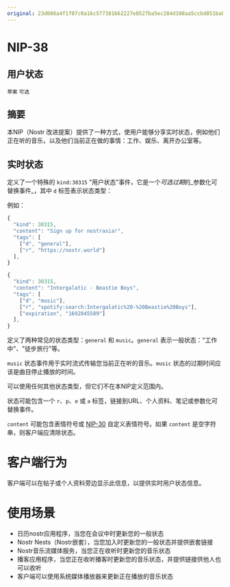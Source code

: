 ```yaml
---
original: 23d086a4f1f07c0a16c577381662227e8527ba5ec284d108aa5ccbd851babb11
---
```


NIP-38
======

用户状态
--------

`草案` `可选`

## 摘要

本NIP（Nostr 改进提案）提供了一种方式，使用户能够分享实时状态，例如他们正在听的音乐，以及他们当前正在做的事情：工作、娱乐、离开办公室等。

## 实时状态

定义了一个特殊的 `kind:30315` "用户状态"事件，它是一个*可选过期*的_参数化可替换事件_，其中 `d` 标签表示状态类型：

例如：

```js
{
  "kind": 30315,
  "content": "Sign up for nostrasia!",
  "tags": [
    ["d", "general"],
    ["r", "https://nostr.world"]
  ],
}

{
  "kind": 30315,
  "content": "Intergalatic - Beastie Boys",
  "tags": [
    ["d", "music"],
    ["r", "spotify:search:Intergalatic%20-%20Beastie%20Boys"],
    ["expiration", "1692845589"]
  ],
}
```

定义了两种常见的状态类型：`general` 和 `music`。`general` 表示一般状态："工作中"、"徒步旅行"等。

`music` 状态事件用于实时流式传输您当前正在听的音乐。`music` 状态的过期时间应该是曲目停止播放的时间。

可以使用任何其他状态类型，但它们不在本NIP定义范围内。

状态可能包含一个 `r`、`p`、`e` 或 `a` 标签，链接到URL、个人资料、笔记或参数化可替换事件。

`content` 可能包含表情符号或 [NIP-30](30.md) 自定义表情符号。如果 `content` 是空字符串，则客户端应清除状态。

# 客户端行为

客户端可以在帖子或个人资料旁边显示此信息，以提供实时用户状态信息。

# 使用场景

* 日历nostr应用程序，当您在会议中时更新您的一般状态
* Nostr Nests（Nostr嵌套），当您加入时更新您的一般状态并提供嵌套链接
* Nostr音乐流媒体服务，当您正在收听时更新您的音乐状态
* 播客应用程序，当您正在收听播客时更新您的音乐状态，并提供链接供他人也可以收听
* 客户端可以使用系统媒体播放器来更新正在播放的音乐状态